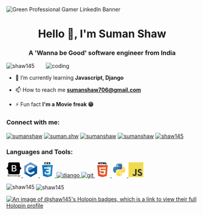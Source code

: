 ![Green Professional Gamer LinkedIn Banner](https://github.com/Shaw145/Shaw145/assets/78732037/f73bd40f-3bb5-4bf4-bb3d-2fabf5eb38b9)

<h1 align="center">Hello 👋, I'm Suman Shaw</h1>
<h3 align="center">A 'Wanna be Good' software engineer from India</h3>

<img align="right" alt="coding" width="400" src="https://user-images.githubusercontent.com/78732037/236672914-ecd8946e-6836-473c-87d4-8abbf4ba4269.gif">

<p align="left"> <img src="https://komarev.com/ghpvc/?username=shaw145&label=Profile%20views&color=0e75b6&style=flat" alt="shaw145" /> </p>

- 🌱 I’m currently learning **Javascript, Django**

- 📫 How to reach me **sumanshaw706@gmail.com**

- ⚡ Fun fact **I'm a Movie freak 😁**

<h3 align="left">Connect with me:</h3>
<p align="left">
<a href="https://linkedin.com/in/sumanshaw" target="blank"><img align="center" src="https://raw.githubusercontent.com/rahuldkjain/github-profile-readme-generator/master/src/images/icons/Social/linked-in-alt.svg" alt="sumanshaw" height="30" width="40" /></a>
<a href="https://instagram.com/suman.shw" target="blank"><img align="center" src="https://raw.githubusercontent.com/rahuldkjain/github-profile-readme-generator/master/src/images/icons/Social/instagram.svg" alt="suman.shw" height="30" width="40" /></a>
<a href="https://www.hackerrank.com/sumanshaw" target="blank"><img align="center" src="https://raw.githubusercontent.com/rahuldkjain/github-profile-readme-generator/master/src/images/icons/Social/hackerrank.svg" alt="sumanshaw" height="30" width="40" /></a>
<a href="https://www.leetcode.com/sumanshaw" target="blank"><img align="center" src="https://raw.githubusercontent.com/rahuldkjain/github-profile-readme-generator/master/src/images/icons/Social/leet-code.svg" alt="sumanshaw" height="30" width="40" /></a>
<a href="https://www.codechef.com/users/shaw145" target="blank"><img align="center" src="https://cdn.jsdelivr.net/npm/simple-icons@3.1.0/icons/codechef.svg" alt="shaw145" height="30" width="40" /></a>
</p>

<h3 align="left">Languages and Tools:</h3>
<p align="left"> <a href="https://getbootstrap.com" target="_blank" rel="noreferrer"> <img src="https://raw.githubusercontent.com/devicons/devicon/master/icons/bootstrap/bootstrap-plain-wordmark.svg" alt="bootstrap" width="40" height="40"/> </a> <a href="https://www.cprogramming.com/" target="_blank" rel="noreferrer"> <img src="https://raw.githubusercontent.com/devicons/devicon/master/icons/c/c-original.svg" alt="c" width="40" height="40"/> </a> <a href="https://www.w3schools.com/css/" target="_blank" rel="noreferrer"> <img src="https://raw.githubusercontent.com/devicons/devicon/master/icons/css3/css3-original-wordmark.svg" alt="css3" width="40" height="40"/> </a> <a href="https://www.djangoproject.com/" target="_blank" rel="noreferrer"> <img src="https://cdn.worldvectorlogo.com/logos/django.svg" alt="django" width="40" height="40"/> </a> <a href="https://git-scm.com/" target="_blank" rel="noreferrer"> <img src="https://www.vectorlogo.zone/logos/git-scm/git-scm-icon.svg" alt="git" width="40" height="40"/> </a> <a href="https://www.w3.org/html/" target="_blank" rel="noreferrer"> <img src="https://raw.githubusercontent.com/devicons/devicon/master/icons/html5/html5-original-wordmark.svg" alt="html5" width="40" height="40"/> </a> <a href="https://www.python.org" target="_blank" rel="noreferrer"> <img src="https://raw.githubusercontent.com/devicons/devicon/master/icons/python/python-original.svg" alt="python" width="40" height="40"/> </a> <img src="https://raw.githubusercontent.com/devicons/devicon/master/icons/javascript/javascript-original.svg" alt="javascript" width="40" height="40"/></p>

<p><img align="left" src="https://github-readme-stats.vercel.app/api/top-langs?username=shaw145&show_icons=true&locale=en&layout=compact" alt="shaw145" /></p>

<p>&nbsp;<img align="center" src="https://github-readme-stats.vercel.app/api?username=shaw145&show_icons=true&locale=en" alt="shaw145" /></p>

[![An image of @shaw145's Holopin badges, which is a link to view their full Holopin profile](https://holopin.me/shaw145)](https://holopin.io/@shaw145)
